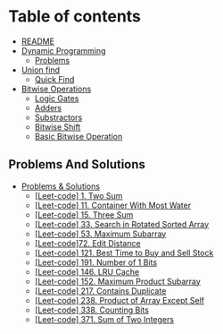# Table of contents

* [README](README.md)
* [Dynamic Programming](Algorithms/dp/dynamic-programming.md)
  * [Problems](Algorithms/dp/problems.md)
* [Union find](Algorithms/union\_find/dynamic\_connectivity.md)
  * [Quick Find](Algorithms/union\_find/quick\_find.md)
* [Bitwise Operations](Algorithms/bitwise\_operations/introduction.md)
  * [Logic Gates](Algorithms/bitwise\_operations/logic\_gates.md)
  * [Adders](Algorithms/bitwise\_operations/half\_and\_full\_adder.md)
  * [Substractors](Algorithms/bitwise\_operations/half\_and\_full\_substractor.md)
  * [Bitwise Shift](Algorithms/bitwise\_operations/bitwise\_shift.md)
  * [Basic Bitwise Operation](Algorithm/bitwise_operations/bitwise_operations.md)

## Problems And Solutions

* [Problems & Solutions](problems-and-solutions/README.md)
  * [\[Leet-code\] 1. Two Sum](problems-and-solutions/leet-code-1/solution.md)
  * [\[Leet-code\] 11. Container With Most Water](problems-and-solutions/leet-code-11/solution.md)
  * [\[Leet-code\] 15. Three Sum](problems-and-solutions/leet-code-15/solution.md)
  * [\[Leet-code\] 33. Search in Rotated Sorted Array](problems-and-solutions/leet-code-33/solution.md)
  * [\[Leet-code\] 53. Maximum Subarray](problems-and-solutions/leet-code-53/solution.md)
  * [\[Leet-code\]72. Edit Distance](problems-and-solutions/leet-code-72/solution.md)
  * [\[Leet-code\] 121. Best Time to Buy and Sell Stock](problems-and-solutions/leet-code-121/solution.md)
  * [\[Leet-code\] 191.  Number of 1 Bits](problems-and-solutions/leet-code-191/solution.md)
  * [\[Leet-code\] 146. LRU Cache](problems-and-solutions/leet-code-146/solution.md)
  * [\[Leet-code\] 152. Maximum Product Subarray](problems-and-solutions/leet-code-152/solution.md)
  * [\[Leet-code\] 217. Contains Duplicate](problems-and-solutions/leet-code-217/solution.md)
  * [\[Leet-code\] 238. Product of Array Except Self](problems-and-solutions/leet-code-238/solution.md)
  * [\[Leet-code\] 338. Counting Bits](problems-and-solutions/leet-code-338/solution.md)
  * [\[Leet-code\] 371. Sum of Two Integers](problems-and-solutions/leet-code-371/solution.md)
